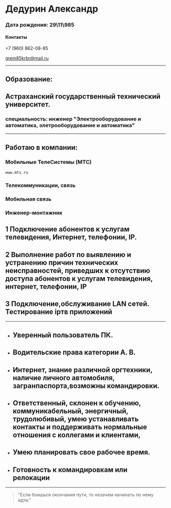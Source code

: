   
  #       Дедурин Александр

  

  ### Дата рождения: 29\11\985


#### Контакты
  +7 (960) 862-08-85
 
  grem85krbr@mail.ru 
  ************
  ## Образование:
  ## Астраханский государственный технический университет.
  ### специальность: инженер "Электрооборудование и автоматика, элетрооборудование и автоматика"
  ----------------
  ## Работаю в компании:
  ### Мобильные ТелеСистемы (МТС)
    www.mts.ru

  ### Телекоммуникации, связь
  ### Мобильная связь
  ### Инженер-монтажник
  ## 1 Подключение абонентов к услугам телевидения, Интернет, телефонии, IP.
  ## 2 Выполнение работ по выявлению и устранению причин технических неисправностей, приведших к отсутствию доступа абонентов к услугам телевидения, интернет, телефонии, IP
  ## 3 Подключение,обслуживание LAN сетей. Тестирование ipтв приложений
-------------
  * ## Уверенный пользователь ПК.
  * ## Водительские права категории А. В.
  * ## Интернет, знание различной оргтехники, наличие личного автомобиля, загранпаспорта,возможны командировки.
  * ## Ответственный, склонен к обучению, коммуникабельный, энергичный, трудолюбивый, умею устанавливать контакты и поддерживать нормальные отношения с коллегами и клиентами, 
  * ## Умею планировать свое рабочее время.
  * ## Готовность к командировкам или релокации
*******
   >  "Eсли боишься окончания пути,
  >  то незачем начинать по нему идти."